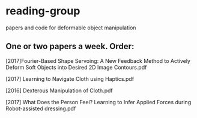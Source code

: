 # reading-group
papers and code for deformable object manipulation

## One or two papers a week. Order:

[2017]Fourier-Based Shape Servoing: A New Feedback Method to Actively Deform Soft Objects into Desired 2D Image Contours.pdf

[2017] Learning to Navigate Cloth using Haptics.pdf

[2016] Dexterous Manipulation of Cloth.pdf

[2017] What  Does  the  Person  Feel?  Learning  to  Infer  Applied  Forces during Robot-assisted dressing.pdf
